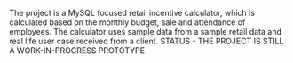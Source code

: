 The project is a MySQL focused retail incentive calculator, which is calculated based on the monthly budget, sale and attendance of employees. 
The calculator uses sample data from a sample retail data and real life user case received from a client.
STATUS - THE PROJECT IS STILL A WORK-IN-PROGRESS PROTOTYPE.
